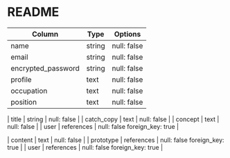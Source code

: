 # README

<!-- userテーブル   -->

| Column             | Type   | Options     |
| ------------------ | ------ | ----------- |
| name               | string | null: false |
| email              | string | null: false |
| encrypted_password | string | null: false |
| profile            | text   | null: false |
| occupation         | text   | null: false |
| position           | text   | null: false |

<!-- prototypeテーブル -->

| title              | string | null: false |
| catch_copy         | text   | null: false |
| concept            | text   | null: false |
| user               | references | null: false foreign_key: true |

<!-- commentsテーブル -->

| content            | text  | null: false |
| prototype          | references | null: false foreign_key: true |
| user               | references | null: false foreign_key: true |